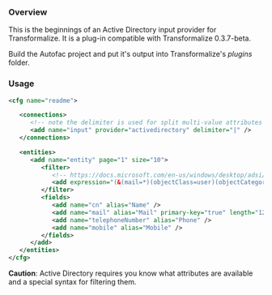### Overview

This is the beginnings of an Active Directory input provider for Transformalize. It is a plug-in compatible with Transformalize 0.3.7-beta.

Build the Autofac project and put it's output into Transformalize's *plugins* folder.

### Usage

```xml
<cfg name="readme">

   <connections>
      <!-- note the delimiter is used for split multi-value attributes (e.g. memberOf) -->
      <add name="input" provider="activedirectory" delimiter="|" />
   </connections>

   <entities>
      <add name="entity" page="1" size="10">
         <filter>
            <!-- https://docs.microsoft.com/en-us/windows/desktop/adsi/search-filter-syntax -->
            <add expression="(&(mail=*)(objectClass=user)(objectCategory=person))" />
         </filter>
         <fields>
            <add name="cn" alias="Name" />
            <add name="mail" alias="Mail" primary-key="true" length="128" />
            <add name="telephoneNumber" alias="Phone" />
            <add name="mobile" alias="Mobile" />
         </fields>
      </add>
   </entities>
</cfg>
```

**Caution**: Active Directory requires you know what attributes are available and a special syntax for filtering them.